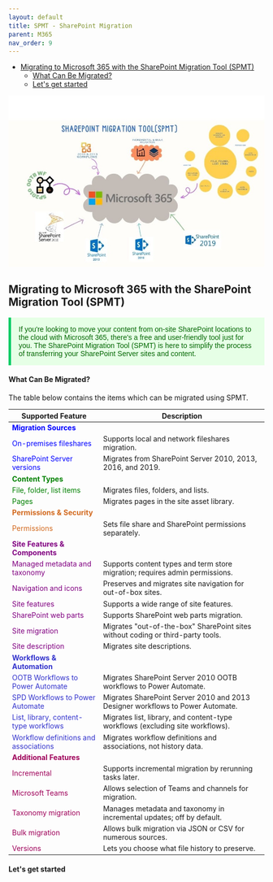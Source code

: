 ```yaml
---
layout: default
title: SPMT - SharePoint Migration
parent: M365
nav_order: 9
---
```

- [Migrating to Microsoft 365 with the SharePoint Migration Tool (SPMT)](#migrating-to-microsoft-365-with-the-sharepoint-migration-tool-spmt)
    - [What Can Be Migrated?](#what-can-be-migrated)
    - [Let's get started](#lets-get-started)


![alt text](2.jpg)

## Migrating to Microsoft 365 with the SharePoint Migration Tool (SPMT)

<p style="color: #006600; font-family: 'Trebuchet MS', Helvetica, sans-serif; background-color: #e6ffe6; padding: 15px; border-left: 5px solid #00cc66;">
If you're looking to move your content from on-site SharePoint locations to the cloud with Microsoft 365, there's a free and user-friendly tool just for you. The SharePoint Migration Tool (SPMT) is here to simplify the process of transferring your SharePoint Server sites and content.
</p>

#### What Can Be Migrated?

The table below contains the items which can be migrated using SPMT.

| **Supported Feature**                                                                                           | **Description**                                                                                      |
|-----------------------------------------------------------------------------------------------------------------|------------------------------------------------------------------------------------------------------|
| <span style="color: blue;">**Migration Sources**</span>                                                         |                                                                                                      |
| <span style="color: blue;">On-premises fileshares</span>                                                        | Supports local and network fileshares migration.                                                     |
| <span style="color: blue;">SharePoint Server versions</span>                                                    | Migrates from SharePoint Server 2010, 2013, 2016, and 2019.                                           |
| <span style="color: green;">**Content Types**</span>                                                            |                                                                                                      |
| <span style="color: green;">File, folder, list items</span>                                                     | Migrates files, folders, and lists.                                                                  |
| <span style="color: green;">Pages</span>                                                                        | Migrates pages in the site asset library.                                                            |
| <span style="color: Chocolate;">**Permissions & Security**</span>                                                  |                                                                                                      |
| <span style="color: Chocolate;">Permissions</span>                                                                 | Sets file share and SharePoint permissions separately.                                               |
| <span style="color: purple;">**Site Features & Components**</span>                                              |                                                                                                      |
| <span style="color: purple;">Managed metadata and taxonomy</span>                                               | Supports content types and term store migration; requires admin permissions.                         |
| <span style="color: purple;">Navigation and icons</span>                                                        | Preserves and migrates site navigation for out-of-box sites.                                         |
| <span style="color: purple;">Site features</span>                                                               | Supports a wide range of site features.                                                              |
| <span style="color: purple;">SharePoint web parts</span>                                                        | Supports SharePoint web parts migration.                                                             |
| <span style="color: purple;">Site migration</span>                                                              | Migrates "out-of-the-box" SharePoint sites without coding or third-party tools.                      |
| <span style="color: purple;">Site description</span>                                                            | Migrates site descriptions.                                                                          |
| <span style="color: #3333cc;">**Workflows & Automation**</span>                                                  |                                                                                                      |
| <span style="color: #3333cc;">OOTB Workflows to Power Automate</span>                                            | Migrates SharePoint Server 2010 OOTB workflows to Power Automate.                                    |
| <span style="color: #3333cc;">SPD Workflows to Power Automate</span>                                             | Migrates SharePoint Server 2010 and 2013 Designer workflows to Power Automate.                       |
| <span style="color: #3333cc;">List, library, content-type workflows</span>                                       | Migrates list, library, and content-type workflows (excluding site workflows).                       |
| <span style="color: #3333cc;">Workflow definitions and associations</span>                                       | Migrates workflow definitions and associations, not history data.                                    |
| <span style="color: #9e0059;">**Additional Features**</span>                                                       |                                                                                                      |
| <span style="color: #9e0059;">Incremental</span>                                                                   | Supports incremental migration by rerunning tasks later.                                             |
| <span style="color: #9e0059;">Microsoft Teams</span>                                                               | Allows selection of Teams and channels for migration.                                                |
| <span style="color: #9e0059;">Taxonomy migration</span>                                                            | Manages metadata and taxonomy in incremental updates; off by default.                                |
| <span style="color: #9e0059;">Bulk migration</span>                                                                | Allows bulk migration via JSON or CSV for numerous sources.                                          |
| <span style="color: #9e0059;">Versions</span>                                                                      | Lets you choose what file history to preserve.                                                       |


#### Let's get started
